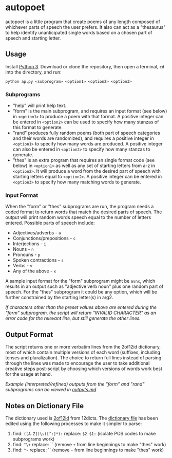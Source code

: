 # autopoet
autopoet is a little program that  create poems of any length composed of whichever parts of speech the user prefers. It also can act as a "thesaurus" to help identify unanticipated single words based on a chosen part of speech and starting letter.

## Usage
Install [Python 3](https://www.python.org/downloads/). Download or clone the repository, then open a terminal, `cd` into the directory, and run:

`python ap.py <subprogram> <option1> <option2> <option3>`

### Subprograms
* "help" will print help text.
* "form" is the main subprogram, and requires an input format (see below) in `<option1>` to produce a poem with that format. A positive integer can be entered in `<option2>` can be used to specify how many stanzas of this format to generate.
* "rand" produces fully random poems (both part of speech categories and their words are randomized), and requires a positive integer in `<option1>` to specify how many words are produced. A positive integer can also be entered in `<option2>` to specify how many stanzas to generate.
* "thes" is an extra program that requires an single format code (see below) in `<option1>` as well as any set of starting letters from a-z in `<option2>`. It will produce a word from the desired part of speech with starting letters equal to `<option2>`. A positive integer can be entered in `<option3>` to specify how many matching words to generate.

### Input Format
When the "form" or "thes" subprograms are run, the program needs a coded format to return words that match the desired parts of speech. The output will print random words speech equal to the number of letters entered. Possible parts of speech include:

* Adjectives/adverbs - `a`
* Conjunctions/prepositions - `c`
* Interjections - `i`
* Nouns - `n`
* Pronouns - `p`
* Spoken contractions - `s`
* Verbs - `v`
* Any of the above - `x`

A sample input format for the "form" subprogram might be `avnx`, which results in an output such as "adjective verb noun" plus one random part of speech. For the "thes" subprogram it could be any option, which will be further constrained by the starting letter(s) in arg2.

*If characters other than the preset values above are entered during the "form" subprogram, the script will return "INVALID CHARACTER" as an error code for the relevant line, but still generate the other lines.*

## Output Format
The script returns one or more verbatim lines from the 2of12id dictionary, most of which contain multiple versions of each word (suffixes, including tenses and pluralization). The choice to return full lines instead of parsing through the lines was made to encourage the user to take additional creative steps post-script by choosing which versions of words work best for the usage at hand.

*Example (interpreted/refined) outputs from the "form" and "rand" subprograms can be viewed in [outputs.md](outputs.md)*

## Notes on Dictionary File
The dictionary used is [2of12id](http://wordlist.aspell.net/alt12dicts-infl-readme/) from 12dicts. The [dictionary file](words.txt) has been edited using the following processes to make it simpler to parse:

1. find: `([A-Z])\s([^:]*):` replace: `$2 $1:` (isolate POS codes to make subprograms work)
2. find: `^\+` replace: `` (remove `+` from line beginnings to make "thes" work)
3. find: `^-` replace: `` (remove `-` from line beginnings to make "thes" work)